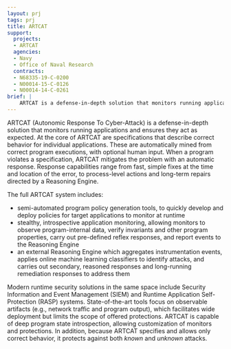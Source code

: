 ```yaml
---
layout: prj
tags: prj
title: ARTCAT
support:
  projects:
  - ARTCAT
  agencies: 
  - Navy
  - Office of Naval Research
  contracts:
  - N68335-19-C-0200
  - N00014-15-C-0126
  - N00014-14-C-0261
brief: |
    ARTCAT is a defense-in-depth solution that monitors running applications and ensures they act as expected.
---
```


ARTCAT (Autonomic Response To Cyber-Attack) is a defense-in-depth solution that monitors running applications and ensures they act as expected. At the core of ARTCAT are specifications that describe correct behavior for individual applications. These are automatically mined from correct program executions, with optional human input. When a program violates a specification, ARTCAT mitigates the problem with an automatic response. Response capabilities range from fast, simple fixes at the time and location of the error, to process-level actions and long-term repairs directed by a Reasoning Engine. 

The full ARTCAT system includes:

* semi-automated program policy generation tools, to quickly develop and deploy policies for target applications to monitor at runtime
* stealthy, introspective application monitoring, allowing monitors to observe program-internal data, verify invariants and other program properties, carry out pre-defined reflex responses, and report events to the Reasoning Engine
* an external Reasoning Engine which aggregates instrumentation events, applies online machine learning classifiers to identify attacks, and carries out secondary, reasoned responses and long-running remediation responses to address them

Modern runtime security solutions in the same space include Security Information and Event Management (SIEM) and Runtime Application Self-Protection (RASP) systems. State-of-the-art tools focus on observable artifacts (e.g., network traffic and program output), which facilitates wide deployment but limits the scope of offered protections. ARTCAT is capable of deep program state introspection, allowing customization of monitors and protections. In addition, because ARTCAT specifies and allows only correct behavior, it protects against both _known_ and _unknown_ attacks.
